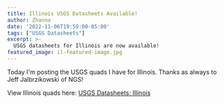 ```yaml
---
title: Illinois USGS Datasheets Available!
author: Zhanna
date: '2022-11-06T19:59:00-05:00'
tags: ["USGS Datasheets"]
excerpt: >-
  USGS datasheets for Illinois are now available!
featured_image: il-featured-image.jpg
---
```


Today I'm posting the USGS quads I have for Illinois. Thanks as always to Jeff Jalbrzikowski of NGS!

View Illinois quads here: [USGS Datasheets: Illinois](/usgs-datasheets/illinois/)